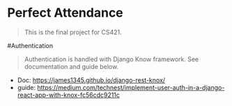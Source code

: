 # Perfect Attendance

> This is the final project for CS421. 

#Authentication
> Authentication is handled with Django Know framework. See documentation and guide below.
- Doc: https://james1345.github.io/django-rest-knox/
- guide: https://medium.com/technest/implement-user-auth-in-a-django-react-app-with-knox-fc56cdc9211c
